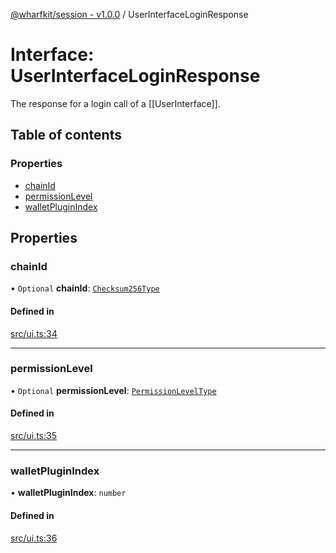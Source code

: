 [@wharfkit/session - v1.0.0](/docs/testREADME.md) / UserInterfaceLoginResponse

# Interface: UserInterfaceLoginResponse

The response for a login call of a [[UserInterface]].

## Table of contents

### Properties

- [chainId](/docs/testinterfaces/UserInterfaceLoginResponse.md#chainid)
- [permissionLevel](/docs/testinterfaces/UserInterfaceLoginResponse.md#permissionlevel)
- [walletPluginIndex](/docs/testinterfaces/UserInterfaceLoginResponse.md#walletpluginindex)

## Properties

### chainId

• `Optional` **chainId**: [`Checksum256Type`](/docs/testREADME.md#checksum256type)

#### Defined in

[src/ui.ts:34](https://github.com/wharfkit/session/blob/3f0b05c/src/ui.ts#L34)

___

### permissionLevel

• `Optional` **permissionLevel**: [`PermissionLevelType`](/docs/testREADME.md#permissionleveltype)

#### Defined in

[src/ui.ts:35](https://github.com/wharfkit/session/blob/3f0b05c/src/ui.ts#L35)

___

### walletPluginIndex

• **walletPluginIndex**: `number`

#### Defined in

[src/ui.ts:36](https://github.com/wharfkit/session/blob/3f0b05c/src/ui.ts#L36)
